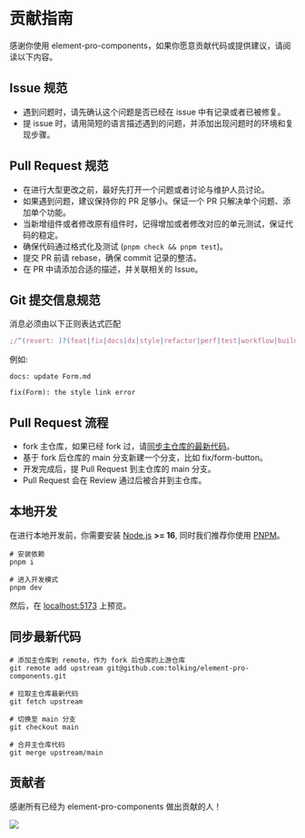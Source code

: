 # 贡献指南

感谢你使用 element-pro-components，如果你愿意贡献代码或提供建议，请阅读以下内容。

## Issue 规范

- 遇到问题时，请先确认这个问题是否已经在 issue 中有记录或者已被修复。
- 提 issue 时，请用简短的语言描述遇到的问题，并添加出现问题时的环境和复现步骤。

## Pull Request 规范

- 在进行大型更改之前，最好先打开一个问题或者讨论与维护人员讨论。
- 如果遇到问题，建议保持你的 PR 足够小。保证一个 PR 只解决单个问题、添加单个功能。
- 当新增组件或者修改原有组件时，记得增加或者修改对应的单元测试，保证代码的稳定。
- 确保代码通过格式化及测试 (`pnpm check && pnpm test`)。
- 提交 PR 前请 rebase，确保 commit 记录的整洁。
- 在 PR 中请添加合适的描述，并关联相关的 Issue。

## Git 提交信息规范

消息必须由以下正则表达式匹配

```js
;/^(revert: )?(feat|fix|docs|dx|style|refactor|perf|test|workflow|build|ci|chore|types|wip)(\(.+\))?: .{1,50}/
```

例如:

```
docs: update Form.md
```

```
fix(Form): the style link error
```

## Pull Request 流程

- fork 主仓库，如果已经 fork 过，请[同步主仓库的最新代码](#同步最新代码)。
- 基于 fork 后仓库的 main 分支新建一个分支，比如 fix/form-button。
- 开发完成后，提 Pull Request 到主仓库的 main 分支。
- Pull Request 会在 Review 通过后被合并到主仓库。

## 本地开发

在进行本地开发前，你需要安装 [Node.js](https://nodejs.org) **>= 16**, 同时我们推荐你使用 [PNPM](https://pnpm.io)。

```
# 安装依赖
pnpm i

# 进入开发模式
pnpm dev
```

然后，在 [localhost:5173](http://localhost:5173/) 上预览。

## 同步最新代码

```
# 添加主仓库到 remote，作为 fork 后仓库的上游仓库
git remote add upstream git@github.com:tolking/element-pro-components.git

# 拉取主仓库最新代码
git fetch upstream

# 切换至 main 分支
git checkout main

# 合并主仓库代码
git merge upstream/main
```

## 贡献者

感谢所有已经为 element-pro-components 做出贡献的人！

<a href="https://github.com/tolking/element-pro-components/graphs/contributors">
  <img src="https://contrib.rocks/image?repo=tolking/element-pro-components" />
</a>
